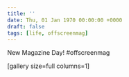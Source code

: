 ```yaml
---
title: ''
date: Thu, 01 Jan 1970 00:00:00 +0000
draft: false
tags: [life, offscreenmag]
---
```


New Magazine Day! #offscreenmag

\[gallery size=full columns=1\]